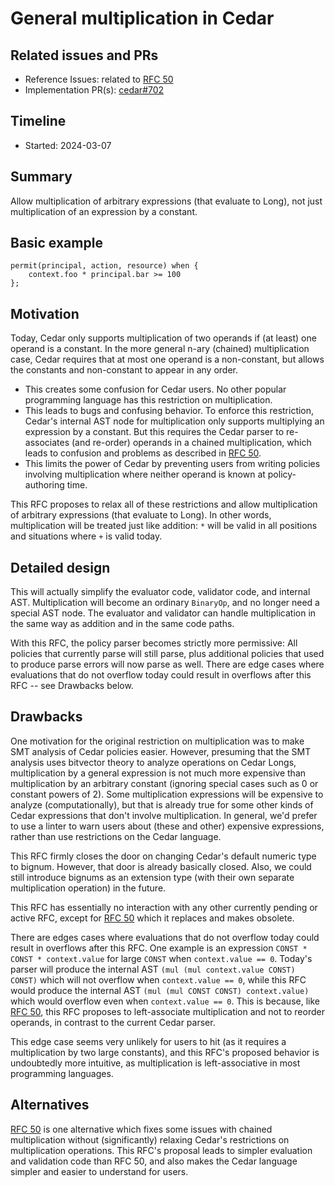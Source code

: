 # General multiplication in Cedar

## Related issues and PRs

- Reference Issues: related to [RFC 50]
- Implementation PR(s): [cedar#702]

## Timeline

- Started: 2024-03-07

## Summary

Allow multiplication of arbitrary expressions (that evaluate to Long), not just
multiplication of an expression by a constant.

## Basic example

```
permit(principal, action, resource) when {
    context.foo * principal.bar >= 100
};
```

## Motivation

Today, Cedar only supports multiplication of two operands if (at least) one
operand is a constant.
In the more general n-ary (chained) multiplication case, Cedar requires that at
most one operand is a non-constant, but allows the constants and non-constant to
appear in any order.

- This creates some confusion for Cedar users. No other popular programming
  language has this restriction on multiplication.
- This leads to bugs and confusing behavior. To enforce this restriction,
  Cedar's internal AST node for multiplication only supports multiplying an
  expression by a constant. But this requires the Cedar parser to re-associates
  (and re-order) operands in a chained multiplication, which leads to confusion
  and problems as described in [RFC 50].
- This limits the power of Cedar by preventing users from writing policies
  involving multiplication where neither operand is known at policy-authoring
  time.

This RFC proposes to relax all of these restrictions and allow multiplication
of arbitrary expressions (that evaluate to Long).
In other words, multiplication will be treated just like addition: `*` will be
valid in all positions and situations where `+` is valid today.

## Detailed design

This will actually simplify the evaluator code, validator code, and internal AST.
Multiplication will become an ordinary `BinaryOp`, and no longer need a special
AST node.
The evaluator and validator can handle multiplication in the same way as
addition and in the same code paths.

With this RFC, the policy parser becomes strictly more permissive:
All policies that currently parse will still parse, plus additional policies
that used to produce parse errors will now parse as well.
There are edge cases where evaluations that do not overflow today could result
in overflows after this RFC -- see Drawbacks below.

## Drawbacks

One motivation for the original restriction on multiplication was to make SMT
analysis of Cedar policies easier.
However, presuming that the SMT analysis uses bitvector theory to analyze
operations on Cedar Longs, multiplication by a general expression is not much
more expensive than multiplication by an arbitrary constant (ignoring special
cases such as 0 or constant powers of 2).
Some multiplication expressions will be expensive to analyze (computationally),
but that is already true for some other kinds of Cedar expressions that don't
involve multiplication.
In general, we'd prefer to use a linter to warn users about (these and other)
expensive expressions, rather than use restrictions on the Cedar language.

This RFC firmly closes the door on changing Cedar's default numeric type to
bignum. However, that door is already basically closed.
Also, we could still introduce bignums as an extension type (with their own
separate multiplication operation) in the future.

This RFC has essentially no interaction with any other currently pending or
active RFC, except for [RFC 50] which it replaces and makes obsolete.

There are edges cases where evaluations that do not overflow today could result
in overflows after this RFC.
One example is an expression `CONST * CONST * context.value` for large `CONST`
when `context.value == 0`.
Today's parser will produce the internal AST `(mul (mul context.value CONST) CONST)`
which will not overflow when `context.value == 0`, while this RFC would produce
the internal AST `(mul (mul CONST CONST) context.value)` which would overflow
even when `context.value == 0`.
This is because, like [RFC 50], this RFC proposes to left-associate
multiplication and not to reorder operands, in contrast to the current Cedar
parser.

This edge case seems very unlikely for users to hit (as it requires a
multiplication by two large constants), and this RFC's proposed behavior is
undoubtedly more intuitive, as multiplication is left-associative in most
programming languages.

## Alternatives

[RFC 50] is one alternative which fixes some issues with chained multiplication
without (significantly) relaxing Cedar's restrictions on multiplication
operations.
This RFC's proposal leads to simpler evaluation and validation code than RFC 50,
and also makes the Cedar language simpler and easier to understand for users.

[RFC 50]: https://github.com/cedar-policy/rfcs/pull/50
[cedar#702]: https://github.com/cedar-policy/cedar/pull/702
